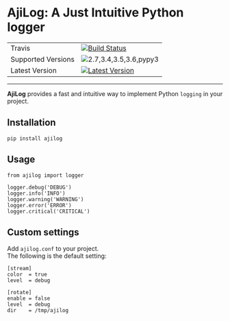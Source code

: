# AjiLog: A Just Intuitive Python logger

|                    |                             |
|--------------------|-----------------------------|
| Travis             | [![Build Status][t1]][t2]   |
| Supported Versions | ![2.7,3.4,3.5,3.6,pypy3][py]        |
| Latest Version     | [![Latest Version][ver]][link] |
---

[t1]: https://travis-ci.org/amigcamel/ajilog.svg?branch=master
[t2]: mahttps://travis-ci.org/amigcamel/ajilog
[py]: https://img.shields.io/badge/python-2.7%2C3.4%2C3.5%2C3.6%2Cpypy3-green.svg
[link]: https://pypi.python.org/pypi/ajilog
[ver]: https://img.shields.io/pypi/v/ajilog.svg

**AjiLog** provides a fast and intuitive way to implement Python `logging` in your project.  


## Installation

    pip install ajilog

## Usage

    from ajilog import logger

    logger.debug('DEBUG')
    logger.info('INFO')
    logger.warning('WARNING')
    logger.error('ERROR')
    logger.critical('CRITICAL')

## Custom settings

Add `ajilog.conf` to your project.  
The following is the default setting:

    [stream]
    color  = true
    level  = debug

    [rotate]
    enable = false
    level  = debug
    dir    = /tmp/ajilog
